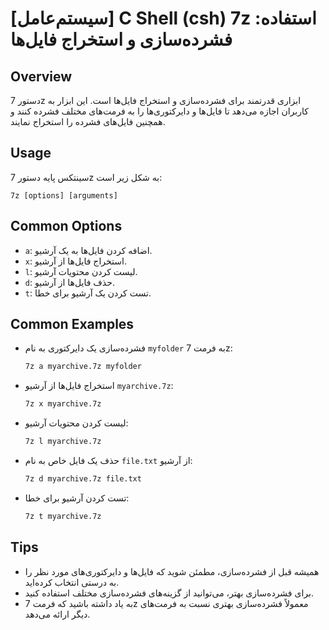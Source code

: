 # [سیستم‌عامل] C Shell (csh) 7z استفاده: فشرده‌سازی و استخراج فایل‌ها

## Overview
دستور 7z ابزاری قدرتمند برای فشرده‌سازی و استخراج فایل‌ها است. این ابزار به کاربران اجازه می‌دهد تا فایل‌ها و دایرکتوری‌ها را به فرمت‌های مختلف فشرده کنند و همچنین فایل‌های فشرده را استخراج نمایند.

## Usage
سینتکس پایه دستور 7z به شکل زیر است:

```
7z [options] [arguments]
```

## Common Options
- `a`: اضافه کردن فایل‌ها به یک آرشیو.
- `x`: استخراج فایل‌ها از آرشیو.
- `l`: لیست کردن محتویات آرشیو.
- `d`: حذف فایل‌ها از آرشیو.
- `t`: تست کردن یک آرشیو برای خطا.

## Common Examples
- فشرده‌سازی یک دایرکتوری به نام `myfolder` به فرمت 7z:
  ```bash
  7z a myarchive.7z myfolder
  ```

- استخراج فایل‌ها از آرشیو `myarchive.7z`:
  ```bash
  7z x myarchive.7z
  ```

- لیست کردن محتویات آرشیو:
  ```bash
  7z l myarchive.7z
  ```

- حذف یک فایل خاص به نام `file.txt` از آرشیو:
  ```bash
  7z d myarchive.7z file.txt
  ```

- تست کردن آرشیو برای خطا:
  ```bash
  7z t myarchive.7z
  ```

## Tips
- همیشه قبل از فشرده‌سازی، مطمئن شوید که فایل‌ها و دایرکتوری‌های مورد نظر را به درستی انتخاب کرده‌اید.
- برای فشرده‌سازی بهتر، می‌توانید از گزینه‌های فشرده‌سازی مختلف استفاده کنید.
- به یاد داشته باشید که فرمت 7z معمولاً فشرده‌سازی بهتری نسبت به فرمت‌های دیگر ارائه می‌دهد.